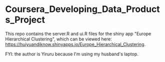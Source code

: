 # Coursera_Developing_Data_Products_Project
This repo contains the server.R and ui.R files for the shiny app "Europe Hierarchical Clustering", which can be viewed here: https://huiyuandiknow.shinyapps.io/Europe_Hierarchical_Clustering. 

FYI: the author is Yiruru because I'm using my husband's laptop. 
